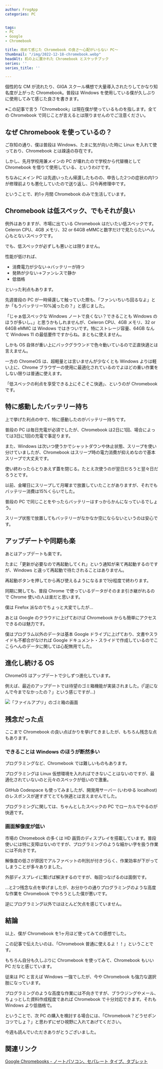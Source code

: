 ```yaml
---
author: FrogApp
categories: PC

 
tags:
- PC
- Google
- Chromebook

title: 改めて感じた Chromebook の良さ〜心配がいらない PC〜
thumbnail: "/img/2022-12-18-chromebook.webp"
headAlt: 机の上に置かれた Chromebook とスケッチブック
series: ''
series_title: ''

---
```

個性的な CM が流れたり、GIGA スクール構想で大量導入されたりしてかなり知名度が上がった Chromebook。普段は Windows を使用している僕が久しぶりに使用してみて感じた良さを書きます。

※この記事で言う「Chromebook」は現在僕が使っているものを指します。全ての Chromebook で同じことが言えるとは限りませんのでご注意ください。

## なぜ Chromebook を使っているの？

ご存知の通り、僕は普段は Windows、たまに気が向いた時に Linux を入れて使っており、Chromebook とは疎遠の存在です。

しかし、先月学校用兼メインの PC が壊れたので学校から代替機として Chromebook を借りて使用している、というわけです。

ちなみにメイン PC は先週いったん帰還したものの、申告した2つの症状の内1つが修理前よりも悪化していたので送り返し、只今再修理中です。

ということで、約1ヶ月間 Chromebook のみで生活しています。

## Chromebook は低スペック、でもそれが良い

例外はありますが、市場に出ている Chromebook はだいたい低スペックです。Celeron CPU、4GB メモリ、32 or 64GB eMMCと数字だけで見たらたいへん心もとないスペックです。

でも、低スペックが必ずしも悪いとは限りません。

性能が低ければ、

* 消費電力が少ない→バッテリーが持つ
* 発熱が少ない→ファンレスで静か
* 低価格

といった利点もあります。

先週普段の PC が一時帰還して触っていた際も、「ファンいちいち回るなよ」とか「もうバッテリー10%減ったの？」と感じました。

「じゃぁ低スペックな Windows ノートで良くない？できることも Windows のほうが多いし。」と思うかもしれませんが、Celeron CPU、4GB メモリ、32 or 64GB eMMC は Windows ではきついです。特にストレージ容量、64GB なんて Windows 11 の最低要件ですからね。まともに使えません。

しかも OS 自体が重い上にバックグラウンドで色々動いているので正直快適とは言えません。

一方の ChromeOS は、超軽量とは言いませんが少なくとも Windows よりは軽い上に、Chrome ブラウザーの使用に最適化されているのでよほどの重い作業をしない限りは普通に使えます。

「低スペックの利点を享受できる上にそこそこ快適」、というのが Chromebook です。

## 特に感動したバッテリー持ち

上で挙げた利点の中で、特に感動したのがバッテリー持ちです。

普段の PC は毎日充電が必須でしたが、Chromebook は2日に1回、場合によっては3日に1回の充電で事足ります。

また、Windows は次いつ使うかでシャットダウンや休止状態、スリープを使い分けていましたが、Chromebook はスリープ時の電力消費が抑えめなので基本スリープで大丈夫です。

使い終わったらとりあえず蓋を閉じる。たとえ次使うのが翌日だろうと翌々日だろうとです。

以前、金曜日にスリープして月曜まで放置していたことがありますが、それでもバッテリー消費は15%くらいでした。

普段の PC で同じことをやったらバッテリーはすっからかんになっているでしょう。

スリープ状態で放置してもバッテリーがなかなか空にならないというのは安心です。

## アップデートや同期も楽

あとはアップデートも楽です。

たまに「更新が必要なので再起動してくれ」という通知が来て再起動するのですが、Windows と違って再起動で待たされることはありません。

再起動ボタンを押してから再び使えるようになるまで1分程度で終わります。

同期に関しても、普段 Chrome で使っているデータがそのまま引き継がれるので Chrome 使いの人は楽だと思います。

僕は Firefox 派なのでちょっと大変でしたが…

あとは Google のクラウドに上げておけば Chromebook からも簡単にアクセスできるのは魅力です。

僕はプログラム以外のデータは基本 Google ドライブに上げており、文書やスライドも不都合がなければ Google ドキュメント・スライドで作成しているのでここらへんのデータに関しては心配無用でした。

## 進化し続ける OS

ChromeOS はアップデートで少しずつ進化しています。

例えば、最近のアップデートでは待望のゴミ箱機能が実装されました。(「逆になんで今までなかったの？」という感じですが…)

![「ファイルアプリ」のゴミ箱の画面](/img/2022-12-18-trash.webp "「ファイルアプリ」のゴミ箱の画面")

## 残念だった点

ここまで Chromebook の良い点ばかりを挙げてきましたが、もちろん残念な点もあります。

### できることは Windows のほうが断然多い

プログラミングなど、Chromebook では難しいものもあります。

プログラミングは Linux 仮想環境を入れればできないことはないのですが、最適化されていないのと元々のスペックが低いので激重。

GitHub Codespace も使ってみましたが、開発用サーバー (いわゆる localhost) のレスポンスが遅すぎてとても快適とは言えませんでした。

プログラミングに関しては、ちゃんとしたスペックの PC でローカルでやるのが快適です。

### 画面解像度が低い

市場の Chromebook の多くは HD 画質のディスプレイを搭載しています。普段使いには特に支障はないのですが、プログラミングのような細かい字を扱う作業には不向きです。

解像度の低さが原因でアルファベットの判別が付きづらく、作業効率が下がってしまうことが多々ありました。

外部ディスプレイに繋げば解決するのですが、毎回つなげるのは面倒です。

…と2つ残念な点を挙げましたが、お分かりの通りプログラミングのような高度な作業を Chromebook でやろうとした僕が悪いです。

逆にプログラミング以外ではほとんど欠点を感じていません。

## 結論

以上、僕が Chromebook を1ヶ月ほど使ってみての感想でした。

この記事で伝えたいのは、「Chromebook 普通に使えるよ！！」ということです。

もちろん自分も久しぶりに Chromebook を使ってみて、Chromebook もいい PC だなと感じています。

従来は PC と言えば Windows 一強でしたが、今や Chromebook も強力な選択肢になっています。

プログラミングのような高度な作業には不向きですが、ブラウジングやメール、ちょっとした資料作成程度であれば Chromebook で十分対応できます。それも Windows より低価格で。

ということで、次 PC の購入を検討する場合には、「Chromebook？どうせポンコツでしょ？」と思わずにぜひ視野に入れてあげてください。

今週も読んでいただきありがとうございました。

## 関連リンク

<a href="https://www.google.com/chromebook/" target="_blank" rel="noopener noreferrer">Google Chromebooks - ノートパソコン、セパレート タイプ、タブレット</a>
